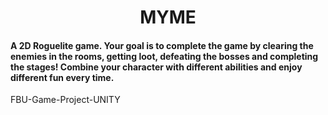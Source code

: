 <h1 align="center"> MYME </h1> 
<h4>A 2D Roguelite game. Your goal is to complete the game by clearing the enemies in the rooms, getting loot, defeating the bosses and completing the stages! Combine your character with different abilities and enjoy different fun every time.</h4>



FBU-Game-Project-UNITY

